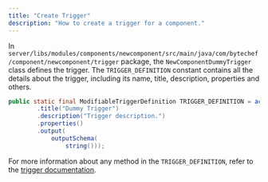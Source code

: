 ```yaml
---
title: "Create Trigger"
description: "How to create a trigger for a component."
---
```


In `server/libs/modules/components/newcomponent/src/main/java/com/bytechef/component/newcomponent/trigger` package, the
`NewComponentDummyTrigger` class defines the trigger. The `TRIGGER_DEFINITION` constant contains all the details about
the trigger, including its name, title, description, properties and others.

``` java
public static final ModifiableTriggerDefinition TRIGGER_DEFINITION = action("dummy")
        .title("Dummy Trigger")
        .description("Trigger description.")
        .properties()
        .output(
            outputSchema(
                string()));
```

For more information about any method in the `TRIGGER_DEFINITION`, refer to the [trigger documentation](/developer-guide/component-specification/trigger).
